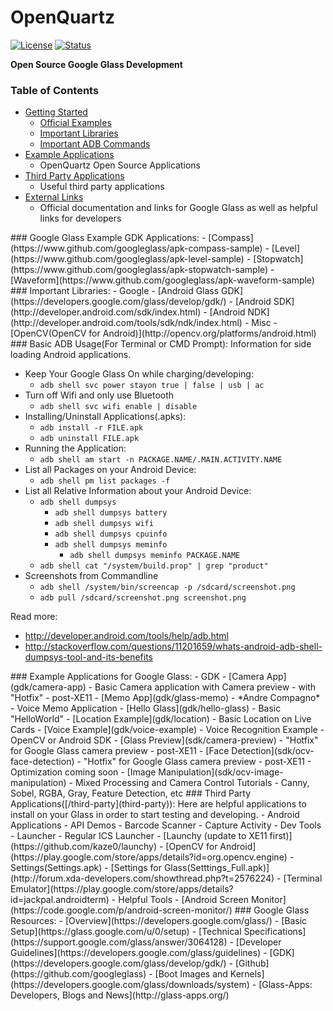 OpenQuartz
=========

[![License](https://img.shields.io/badge/License-Apache%202.0-blue.svg)](http://www.apache.org/licenses/LICENSE-2.0)
[![Status](https://travis-ci.org/jaredsburrows/open-quartz.svg?branch=master)](https://travis-ci.org/jaredsburrows/open-quartz)

**Open Source Google Glass Development**

### Table of Contents  
 - [Getting Started](#getting-started)
   - [Official Examples](#getting-started)
   - [Important Libraries](#libraries)
   - [Important ADB Commands](#adb)
 - [Example Applications](#example-apps)  
   - OpenQuartz Open Source Applications
 - [Third Party Applications](#third-party)  
   - Useful third party applications
 - [External Links](#external-links)  
   - Official documentation and links for Google Glass as well as helpful links for developers 

<a name="getting-started"/>
### Google Glass Example GDK Applications:
 - [Compass](https://www.github.com/googleglass/apk-compass-sample)
 - [Level](https://www.github.com/googleglass/apk-level-sample)
 - [Stopwatch](https://www.github.com/googleglass/apk-stopwatch-sample)
 - [Waveform](https://www.github.com/googleglass/apk-waveform-sample)

<a name="libraries"/>
### Important Libraries:
 - Google
   - [Android Glass GDK](https://developers.google.com/glass/develop/gdk/)
   - [Android SDK](http://developer.android.com/sdk/index.html)
   - [Android NDK](http://developer.android.com/tools/sdk/ndk/index.html)
 - Misc
   - [OpenCV(OpenCV for Android)](http://opencv.org/platforms/android.html)

<a name="adb"/>
### Basic ADB Usage(For Terminal or CMD Prompt):
Information for side loading Android applications.

 - Keep Your Google Glass On while charging/developing:
   - `adb shell svc power stayon true | false | usb | ac`
 - Turn off Wifi and only use Bluetooth
   - `adb shell svc wifi enable | disable`
 - Installing/Uninstall Applications(.apks):
   - `adb install -r FILE.apk`
   - `adb uninstall FILE.apk`
 - Running the Application:
   - `adb shell am start -n PACKAGE.NAME/.MAIN.ACTIVITY.NAME`
 - List all Packages on your Android Device:
   - `adb shell pm list packages -f` 
 - List all Relative Information about your Android Device:
   - `adb shell dumpsys`
     - `adb shell dumpsys battery`
     - `adb shell dumpsys wifi`
     - `adb shell dumpsys cpuinfo`
     - `adb shell dumpsys meminfo`
       - `adb shell dumpsys meminfo PACKAGE.NAME`
   - `adb shell cat "/system/build.prop" | grep "product"`
 - Screenshots from Commandline
   - `adb shell /system/bin/screencap -p /sdcard/screenshot.png`
   - `adb pull /sdcard/screenshot.png screenshot.png`

Read more: 
 - http://developer.android.com/tools/help/adb.html
 - http://stackoverflow.com/questions/11201659/whats-android-adb-shell-dumpsys-tool-and-its-benefits


<a name="example-apps"/>
### Example Applications for Google Glass:
 - GDK
   - [Camera App](gdk/camera-app)
     - Basic Camera application with Camera preview - with "Hotfix" - post-XE11
   - [Memo App](gdk/glass-memo) - *Andre Compagno*
     - Voice Memo Application
   - [Hello Glass](gdk/hello-glass)
     - Basic "HelloWorld"
   - [Location Example](gdk/location)
     - Basic Location on Live Cards
   - [Voice Example](gdk/voice-example)
     - Voice Recognition Example
 - OpenCV or Android SDK
   - [Glass Preview](sdk/camera-preview)
     - "Hotfix" for Google Glass camera preview - post-XE11
   - [Face Detection](sdk/ocv-face-detection)
     - "Hotfix" for Google Glass camera preview - post-XE11
     - Optimization coming soon
   - [Image Manipulation](sdk/ocv-image-manipulation)
     - Mixed Processing and Camera Control Tutorials
     - Canny, Sobel, RGBA, Gray, Feature Detection, etc


<a name="third-party"/>
### Third Party Applications([/third-party](third-party)):
Here are helpful applications to install on your Glass in order to start testing and developing.
- Android Applications
 - API Demos
 - Barcode Scanner
 - Capture Activity
 - Dev Tools
 - Launcher
   - Regular ICS Launcher
 - [Launchy (update to XE11 first)](https://github.com/kaze0/launchy)
 - [OpenCV for Android](https://play.google.com/store/apps/details?id=org.opencv.engine)
 - Settings(Settings.apk)
 - [Settings for Glass(Setttings_Full.apk)](http://forum.xda-developers.com/showthread.php?t=2576224)
 - [Terminal Emulator](https://play.google.com/store/apps/details?id=jackpal.androidterm)
- Helpful Tools
 - [Android Screen Monitor](https://code.google.com/p/android-screen-monitor/)

<a name="external-links"/>
### Google Glass Resources:
 - [Overview](https://developers.google.com/glass/)
 - [Basic Setup](https://glass.google.com/u/0/setup)
 - [Technical Specifications](https://support.google.com/glass/answer/3064128)
 - [Developer Guidelines](https://developers.google.com/glass/guidelines)
 - [GDK](https://developers.google.com/glass/develop/gdk/)
 - [Github](https://github.com/googleglass)
 - [Boot Images and Kernels](https://developers.google.com/glass/downloads/system)
 - [Glass-Apps: Developers, Blogs and News](http://glass-apps.org/)
